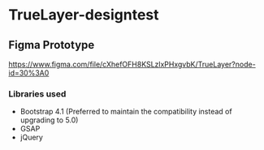 # TrueLayer-designtest

## Figma Prototype
https://www.figma.com/file/cXhefOFH8KSLzlxPHxgvbK/TrueLayer?node-id=30%3A0

### Libraries used
- Bootstrap 4.1 (Preferred to maintain the compatibility instead of upgrading to 5.0)
- GSAP
- jQuery


